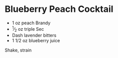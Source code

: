 Blueberry Peach Cocktail
========================

- 1 oz peach Brandy
- <sup>1</sup>⁄<sub>2</sub> oz triple Sec
- Dash lavender bitters
- 1 1/2 oz blueberry juice

Shake, strain